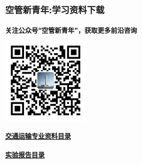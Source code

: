 # 空管新青年:学习资料下载

## 关注公众号“空管新青年”，获取更多前沿咨询

![空管新青年](公众号.jpg)

## [交通运输专业资料目录](transportationdata/transportationdata.md)

## [实验报告目录](labreport/labreport.md)
